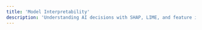 ```yaml
---
title: 'Model Interpretability'
description: 'Understanding AI decisions with SHAP, LIME, and feature importance analysis.'
---
```

